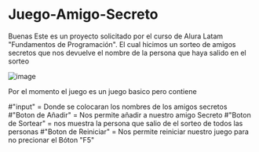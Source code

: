 # Juego-Amigo-Secreto
Buenas
Este es un proyecto solicitado por el curso de Alura Latam "Fundamentos de Programación".
El cual hicimos un sorteo de amigos secretos que nos devuelve el nombre de la persona que haya salido en el sorteo

![image](https://github.com/user-attachments/assets/20e4a93e-d5a9-4e07-be08-d34f54c30956)

Por el momento el juego es un juego basico pero contiene

#"input" = Donde se colocaran los nombres de los amigos secretos
#"Boton de Añadir" = Nos permite añadir a nuestro amigo Secreto
#"Boton de Sortear" = nos muestra la persona que salio de el sorteo de todos las personas
#"Boton de Reiniciar" = Nos permite reiniciar nuestro juego para no precionar el Bóton "F5"
